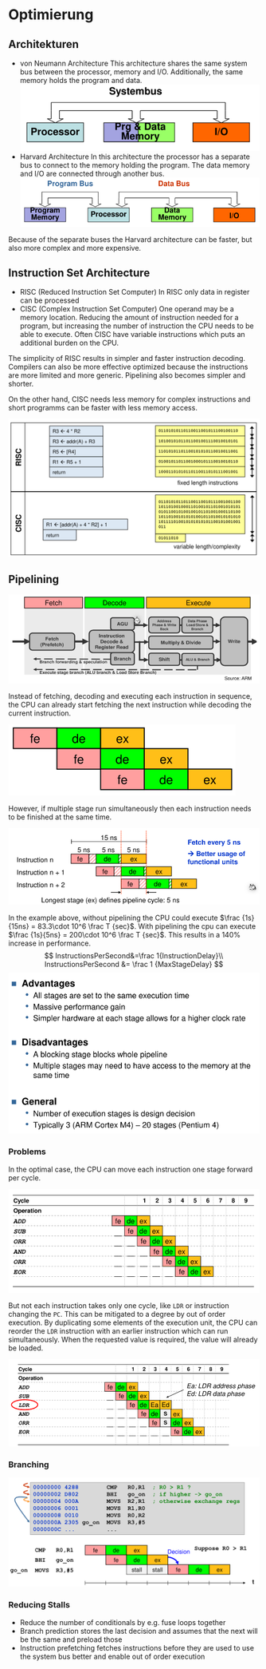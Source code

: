 # Optimierung

## Architekturen

* von Neumann Architecture
  This architecture shares the same system bus between the processor, memory and I/O. Additionally, the same memory holds the program and data.
  ![image-20230111115110752](res/05_Optimierung/image-20230111115110752.png)
* Harvard Architecture
  In this architecture the processor has a separate bus to connect to the memory holding the program. The data memory and I/O are connected through another bus.
  ![image-20230111115233919](res/05_Optimierung/image-20230111115233919.png)

Because of the separate buses the Harvard architecture can be faster, but also more complex and more expensive.

## Instruction Set Architecture

* RISC (Reduced Instruction Set Computer)
  In RISC only data in register can be processed
* CISC (Complex Instruction Set Computer)
  One operand may be a memory location. Reducing the amount of instruction needed for a program, but increasing the number of instruction the CPU needs to be able to execute.
  Often CISC have variable instructions which puts an additional burden on the CPU.

The simplicity of RISC results in simpler and faster instruction decoding. Compilers can also be more effective optimized because the instructions are more limited and more generic. Pipelining also becomes simpler and shorter.

On the other hand, CISC needs less memory for complex instructions and short programms can be faster with less memory access.

![image-20230111115700879](res/05_Optimierung/image-20230111115700879.png)

## Pipelining

![image-20221221104027936](res/05_Optimierung/image-20221221104027936.png)

Instead of fetching, decoding and executing each instruction in sequence, the CPU can already start fetching the next instruction while decoding the current instruction.

![image-20221221104044762](res/05_Optimierung/image-20221221104044762.png)

However, if multiple stage run simultaneously then each instruction needs to be finished at the same time.   

![image-20221221105655316](res/05_Optimierung/image-20221221105655316.png)

In the example above, without pipelining the CPU could execute $\frac {1s}{15ns} = 83.3\cdot 10^6 \frac T {sec}$. With pipelining the cpu can execute $\frac {1s}{5ns} = 200\cdot 10^6 \frac T {sec}$. This results in a 140% increase in performance.
$$
InstructionsPerSecond&=\frac 1{InstructionDelay}\\
InstructionsPerSecond &= \frac 1 {MaxStageDelay}
$$
<img src="res/05_Optimierung/image-20221221110425974.png" alt="image-20221221110425974" style="zoom:67%;" />

### Problems

In the optimal case, the CPU can move each instruction one stage forward per cycle.

![image-20221221110539087](res/05_Optimierung/image-20221221110539087.png)

But not each instruction takes only one cycle, like `LDR` or instruction changing the `PC`. This can be mitigated to a degree by out of order execution. By duplicating some elements of the execution unit, the CPU can reorder the `LDR` instruction with an earlier instruction which can run simultaneously. When the requested value is required, the value will already be loaded.

![image-20221221110852969](res/05_Optimierung/image-20221221110852969.png)

### Branching

![image-20221221111235464](res/05_Optimierung/image-20221221111235464.png)

### Reducing Stalls

* Reduce the number of conditionals by e.g. fuse loops together
* Branch prediction stores the last decision and assumes that the next will be the same and preload those
* Instruction prefetching fetches instructions before they are used to use the system bus better and enable out of order execution

